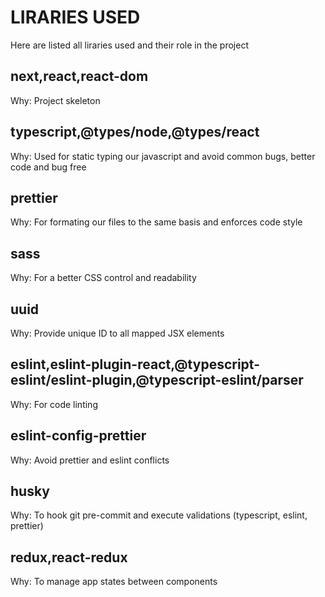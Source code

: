 # LIRARIES USED

Here are listed all liraries used and their role in the project

## next,react,react-dom

Why: Project skeleton

## typescript,@types/node,@types/react

Why: Used for static typing our javascript and avoid common bugs, better code and bug free

## prettier

Why: For formating our files to the same basis and enforces code style

## sass

Why: For a better CSS control and readability

## uuid

Why: Provide unique ID to all mapped JSX elements

## eslint,eslint-plugin-react,@typescript-eslint/eslint-plugin,@typescript-eslint/parser

Why: For code linting

## eslint-config-prettier

Why: Avoid prettier and eslint conflicts

## husky

Why: To hook git pre-commit and execute validations (typescript, eslint, prettier)

## redux,react-redux

Why: To manage app states between components

